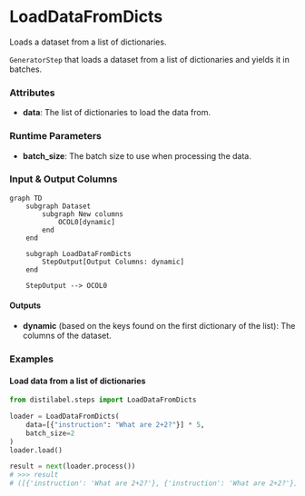 # LoadDataFromDicts


Loads a dataset from a list of dictionaries.



`GeneratorStep` that loads a dataset from a list of dictionaries and yields it in
    batches.





### Attributes

- **data**: The list of dictionaries to load the data from.




### Runtime Parameters

- **batch_size**: The batch size to use when processing the data.



### Input & Output Columns

``` mermaid
graph TD
	subgraph Dataset
		subgraph New columns
			OCOL0[dynamic]
		end
	end

	subgraph LoadDataFromDicts
		StepOutput[Output Columns: dynamic]
	end

	StepOutput --> OCOL0

```




#### Outputs


- **dynamic** (based on the keys found on the first dictionary of the list): The columns  of the dataset.





### Examples


#### Load data from a list of dictionaries
```python
from distilabel.steps import LoadDataFromDicts

loader = LoadDataFromDicts(
    data=[{"instruction": "What are 2+2?"}] * 5,
    batch_size=2
)
loader.load()

result = next(loader.process())
# >>> result
# ([{'instruction': 'What are 2+2?'}, {'instruction': 'What are 2+2?'}], False)
```




